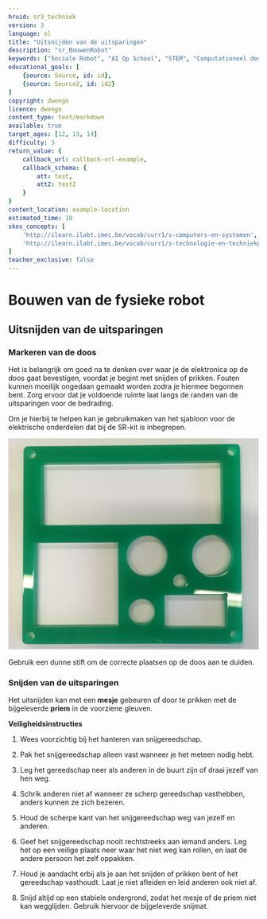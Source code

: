 ```yaml
---
hruid: sr3_techniek
version: 3
language: nl
title: "Uitsnijden van de uitsparingen"
description: "sr_BouwenRobot"
keywords: ["Sociale Robot", "AI Op School", "STEM", "Computationeel denken", "Grafisch programmeren"]
educational_goals: [
    {source: Source, id: id}, 
    {source: Source2, id: id2}
]
copyright: dwengo
licence: dwengo
content_type: text/markdown
available: true
target_ages: [12, 13, 14]
difficulty: 3
return_value: {
    callback_url: callback-url-example,
    callback_schema: {
        att: test,
        att2: test2
    }
}
content_location: example-location
estimated_time: 10
skos_concepts: [
    'http://ilearn.ilabt.imec.be/vocab/curr1/s-computers-en-systemen', 
    'http://ilearn.ilabt.imec.be/vocab/curr1/s-technologie-en-technieken'
]
teacher_exclusive: false
---
```


# Bouwen van de fysieke robot
## Uitsnijden van de uitsparingen

### Markeren van de doos
Het is belangrijk om goed na te denken over waar je de elektronica op de doos gaat bevestigen, voordat je begint met snijden of prikken. Fouten kunnen moeilijk ongedaan gemaakt worden zodra je hiermee begonnen bent. Zorg ervoor dat je voldoende ruimte laat langs de randen van de uitsparingen voor de bedrading.

Om je hierbij te helpen kan je gebruikmaken van het sjabloon voor de elektrische onderdelen dat bij de SR-kit is inbegrepen.

![](embed/sjabloon.png)

Gebruik een dunne stift om de correcte plaatsen op de doos aan te duiden.  

### Snijden van de uitsparingen

Het uitsnijden kan met een **mesje** gebeuren of door te prikken met de bijgeleverde **priem** in de voorziene gleuven. 

**Veiligheidsinstructies**

1. Wees voorzichtig bij het hanteren van snijgereedschap.

2. Pak het snijgereedschap alleen vast wanneer je het meteen nodig hebt.

3. Leg het gereedschap neer als anderen in de buurt zijn of draai jezelf van hen weg.

4. Schrik anderen niet af wanneer ze scherp gereedschap vasthebben, anders kunnen ze zich bezeren.

5. Houd de scherpe kant van het snijgereedschap weg van jezelf en anderen.

6. Geef het snijgereedschap nooit rechtstreeks aan iemand anders. Leg het op een veilige plaats neer waar het niet weg kan rollen, en laat de andere persoon het zelf oppakken.

7. Houd je aandacht erbij als je aan het snijden of prikken bent of het gereedschap vasthoudt. Laat je niet afleiden en leid anderen ook niet af.

8. Snijd altijd op een stabiele ondergrond, zodat het mesje of de priem niet kan wegglijden. Gebruik hiervoor de bijgeleverde snijmat.